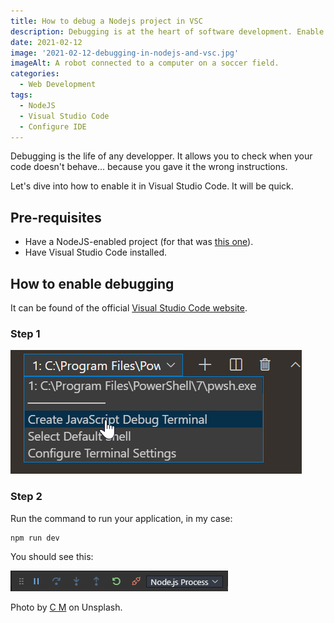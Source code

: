 ```yaml
---
title: How to debug a Nodejs project in VSC
description: Debugging is at the heart of software development. Enable it today in your favorite IDE.
date: 2021-02-12
image: '2021-02-12-debugging-in-nodejs-and-vsc.jpg'
imageAlt: A robot connected to a computer on a soccer field.
categories:
  - Web Development
tags:
  - NodeJS
  - Visual Studio Code
  - Configure IDE
---
```


Debugging is the life of any developper. It allows you to check when your code doesn't behave... because you gave it the wrong instructions.

Let's dive into how to enable it in Visual Studio Code. It will be quick.

## Pre-requisites

- Have a NodeJS-enabled project (for that was [this one](https://github.com/JeremieLitzler/iamjeremie.me)).
- Have Visual Studio Code installed.

## How to enable debugging

It can be found of the official [Visual Studio Code website](https://code.visualstudio.com/docs/nodejs/nodejs-debugging#_javascript-debug-terminal).

### Step 1

![Create a new JavaScript Debug Terminal](/images/debugging-in-nodejs-and-vsc-create-debug-terminal.png)

### Step 2

Run the command to run your application, in my case:

```sh
npm run dev
```

You should see this:

![A running debugger](/images/debugging-in-nodejs-and-vsc-running-debugger.png)

Photo by [C M](https://unsplash.com/@ubahnverleih?utm_source=unsplash&utm_medium=referral&utm_content=creditCopyText) on Unsplash.
